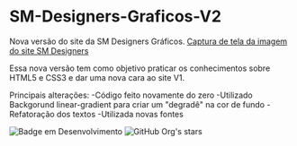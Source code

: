 # SM-Designers-Graficos-V2

Nova versão do site da SM Designers Gráficos.
[Captura de tela da imagem do site SM Designers](https://user-images.githubusercontent.com/112894988/235155652-4380d19c-ac77-4b58-9a9c-182426db46b6.jpeg)


Essa nova versão tem como objetivo praticar os conhecimentos sobre HTML5 e CSS3 e dar uma nova cara ao site V1.

Principais alterações:
-Código feito novamente do zero
-Utilizado Backgorund linear-gradient para criar um "degradê" na cor de fundo 
-Refatoração dos textos
-Utilizada novas fontes

![Badge em Desenvolvimento](http://img.shields.io/static/v1?label=STATUS&message=EM%20DESENVOLVIMENTO&color=GREEN&style=for-the-badge)
![GitHub Org's stars](https://img.shields.io/github/stars/Mateus402?style=social)
